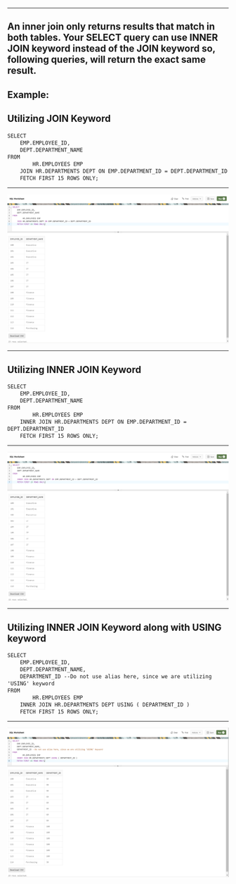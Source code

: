 --------------------------------------------------------------------------------
An inner join only returns results that match in both tables. Your SELECT query can use INNER JOIN keyword instead of the JOIN keyword
so, following queries, will return the exact same result.
--------------------------------------------------------------------------------

Example:
--------------------------------------------------------------------------------
Utilizing JOIN Keyword
--------------------------------------------------------------------------------
    SELECT
        EMP.EMPLOYEE_ID,
        DEPT.DEPARTMENT_NAME
    FROM
            HR.EMPLOYEES EMP
        JOIN HR.DEPARTMENTS DEPT ON EMP.DEPARTMENT_ID = DEPT.DEPARTMENT_ID
        FETCH FIRST 15 ROWS ONLY;

--------------------------------------------------------------------------------

![!](../../Assets/Oracle/Oracle-Inner-Join-Type-1.PNG)


--------------------------------------------------------------------------------
Utilizing INNER JOIN Keyword
--------------------------------------------------------------------------------
    SELECT
        EMP.EMPLOYEE_ID,
        DEPT.DEPARTMENT_NAME
    FROM
            HR.EMPLOYEES EMP
        INNER JOIN HR.DEPARTMENTS DEPT ON EMP.DEPARTMENT_ID = DEPT.DEPARTMENT_ID
        FETCH FIRST 15 ROWS ONLY;

--------------------------------------------------------------------------------

![!](../../Assets/Oracle/Oracle-Inner-Join-Type-2.PNG)


--------------------------------------------------------------------------------
Utilizing INNER JOIN Keyword along with USING keyword
--------------------------------------------------------------------------------
    SELECT
        EMP.EMPLOYEE_ID,
        DEPT.DEPARTMENT_NAME,
        DEPARTMENT_ID --Do not use alias here, since we are utilizing 'USING' keyword
    FROM
            HR.EMPLOYEES EMP
        INNER JOIN HR.DEPARTMENTS DEPT USING ( DEPARTMENT_ID )
        FETCH FIRST 15 ROWS ONLY;

--------------------------------------------------------------------------------

![!](../../Assets/Oracle/Oracle-Inner-Join-Type-3.PNG)